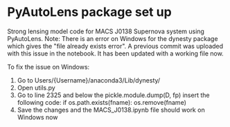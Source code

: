 #  PyAutoLens package set up
Strong lensing model code for MACS J0138 Supernova system using PyAutoLens. Note: There is an error on Windows for the dynesty package which gives the "file already exists error". A previous commit was uploaded with this issue in the notebook. It has been updated with a working file now.

To fix the issue on Windows: 
1. Go to Users/{Username}/anaconda3/Lib/dynesty/
2. Open utils.py
3. Go to line 2325 and below the pickle.module.dump(D, fp) insert the following code:
   if os.path.exists(fname):
     os.remove(fname)
4. Save the changes and the MACS_J0138.ipynb file should work on Windows now
